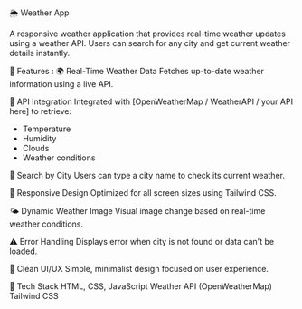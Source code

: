 🌦️ Weather App

A responsive weather application that provides real-time weather updates using a weather API. Users can search for any city and get current weather details instantly.

🔧 Features :
🌍 Real-Time Weather Data
 Fetches up-to-date weather information using a live API.

🔌 API Integration
Integrated with [OpenWeatherMap / WeatherAPI / your API here] to retrieve:
- Temperature
- Humidity
- Clouds
- Weather conditions

🔎 Search by City
 Users can type a city name to check its current weather.

📱 Responsive Design
 Optimized for all screen sizes using Tailwind CSS.

🌤️ Dynamic Weather Image
 Visual image change based on real-time weather conditions.

⚠️ Error Handling
 Displays error when city is not found or data can't be loaded.

🧼 Clean UI/UX
 Simple, minimalist design focused on user experience.

🚀 Tech Stack
HTML, CSS, JavaScript
Weather API (OpenWeatherMap)
Tailwind CSS
